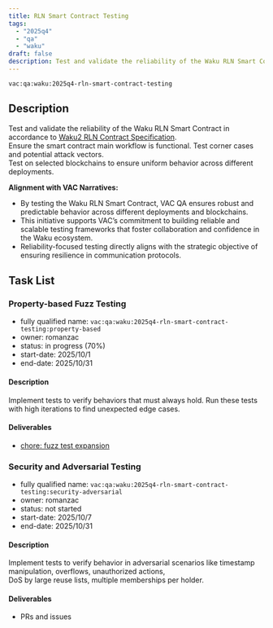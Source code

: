 ```yaml
---
title: RLN Smart Contract Testing
tags:
  - "2025q4"
  - "qa"
  - "waku"
draft: false
description: Test and validate the reliability of the Waku RLN Smart Contract
---
```


`vac:qa:waku:2025q4-rln-smart-contract-testing`

## Description

Test and validate the reliability of the Waku RLN Smart Contract in accordance to [Waku2 RLN Contract Specification](https://github.com/waku-org/specs/blob/master/standards/core/rln-contract.md).   
Ensure the smart contract main workflow is functional. Test corner cases and potential attack vectors.   
Test on selected blockchains to ensure uniform behavior across different deployments.

**Alignment with VAC Narratives:**

- By testing the Waku RLN Smart Contract,
  VAC QA ensures robust and predictable behavior across different deployments and blockchains.
- This initiative supports VAC’s commitment to building reliable and scalable testing frameworks
  that foster collaboration and confidence in the Waku ecosystem.
- Reliability-focused testing directly aligns with the strategic objective of ensuring resilience in communication protocols.

## Task List

### Property-based Fuzz Testing

- fully qualified name: `vac:qa:waku:2025q4-rln-smart-contract-testing:property-based`
- owner: romanzac
- status: in progress (70%)
- start-date: 2025/10/1
- end-date: 2025/10/31

#### Description

Implement tests to verify behaviors that must always hold. Run these tests with high iterations to find unexpected edge cases.

#### Deliverables
- [chore: fuzz test expansion](https://github.com/waku-org/waku-rlnv2-contract/pull/40)

### Security and Adversarial Testing

- fully qualified name: `vac:qa:waku:2025q4-rln-smart-contract-testing:security-adversarial`
- owner: romanzac
- status: not started
- start-date: 2025/10/7
- end-date: 2025/10/31

#### Description

Implement tests to verify behavior in adversarial scenarios like timestamp manipulation, overflows, unauthorized actions,    
DoS by large reuse lists, multiple memberships per holder.

#### Deliverables
- PRs and issues
